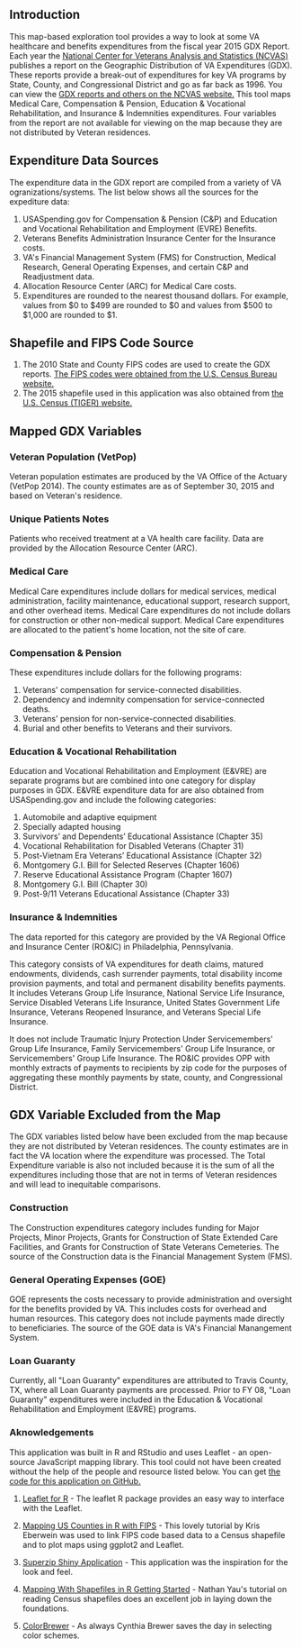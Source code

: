 ## Introduction

This map-based exploration tool provides a way to look at some VA healthcare and benefits expenditures from the fiscal year 2015 GDX Report. Each year the [National Center for Veterans Analysis and Statistics (NCVAS)](http://www.va.gov/vetdata/) publishes a report on the Geographic Distribution of VA Expenditures (GDX). These reports provide a break-out of expenditures for key VA programs by State, County, and Congressional District and go as far back as 1996. You can view the [GDX reports and others on the NCVAS website.](http://www.va.gov/vetdata/Expenditures.asp) This tool maps Medical Care, Compensation & Pension, Education & Vocational Rehabilitation, and Insurance & Indemnities expenditures. Four variables from the report are not available for viewing on the map because they are not distributed by Veteran residences.  

## Expenditure Data Sources 

The expenditure data in the GDX report are compiled from a variety of VA ogranizations/systems. The list below shows all the sources for the expediture data:

1. USASpending.gov for Compensation & Pension (C&P) and Education and Vocational Rehabilitation and Employment (EVRE) Benefits.
2. Veterans Benefits Administration Insurance Center for the Insurance costs.
3. VA's Financial Management System (FMS) for Construction, Medical Research, General Operating Expenses, and certain C&P and Readjustment data.
4. Allocation Resource Center (ARC) for Medical Care costs.
5. Expenditures are rounded to the nearest thousand dollars. For example, values from $0 to $499 are rounded to $0 and values from $500 to $1,000 are rounded to $1.

## Shapefile and FIPS Code Source

1. The 2010 State and County FIPS codes are used to create the GDX reports. [The FIPS codes were obtained from the U.S. Census Bureau website.](https://www.census.gov/geo/reference/codes/cou.html)
2. The 2015 shapefile used in this application was also obtained from [the U.S. Census (TIGER) website.](https://www.census.gov/geo/maps-data/data/tiger-line.html)

## Mapped GDX Variables

### Veteran  Population (VetPop) 

Veteran population estimates are produced by the VA Office of the Actuary (VetPop 2014). The county estimates are as of September 30, 2015 and based on Veteran's residence.

### Unique Patients Notes

Patients who received treatment at a VA health care facility. Data are provided by the Allocation Resource Center (ARC).

### Medical Care

Medical Care expenditures include dollars for medical services, medical administration, facility maintenance, educational support, research support, and other overhead items. Medical Care expenditures do not include dollars for construction or other non-medical support. Medical Care expenditures are allocated to the patient's home location, not the site of care.

### Compensation & Pension

These expenditures include dollars for the following programs:

1. Veterans' compensation for service-connected disabilities.
2. Dependency and indemnity compensation for service-connected deaths.
3. Veterans' pension for non-service-connected disabilities.
4. Burial and other benefits to Veterans and their survivors.  		

### Education & Vocational Rehabilitation

Education and Vocational Rehabilitation and Employment (E&VRE) are separate programs but are combined into one category for display purposes in GDX. E&VRE expenditure data for are also obtained from USASpending.gov and include the following categories:

1. Automobile and adaptive equipment
2. Specially adapted housing 
3. Survivors’ and Dependents’ Educational Assistance (Chapter 35)
4. Vocational Rehabilitation for Disabled Veterans (Chapter 31)
5. Post-Vietnam Era Veterans’ Educational Assistance (Chapter 32)
6. Montgomery G.I. Bill for Selected Reserves (Chapter 1606)
7. Reserve Educational Assistance Program (Chapter 1607)
8. Montgomery G.I. Bill (Chapter 30) 
9. Post-9/11 Veterans Educational Assistance (Chapter 33)  

### Insurance & Indemnities

The data reported for this category are provided by the VA Regional Office and Insurance Center (RO&IC) in Philadelphia, Pennsylvania.  

This category consists of VA expenditures for death claims, matured endowments, dividends, cash surrender payments, total disability income provision payments, and total and permanent disability benefits payments. It includes Veterans Group Life Insurance, National Service Life Insurance, Service Disabled Veterans Life Insurance, United States Government Life Insurance, Veterans Reopened Insurance, and Veterans Special Life Insurance. 

It does not include Traumatic Injury Protection Under Servicemembers' Group Life Insurance, Family Servicemembers' Group Life Insurance, or Servicemembers' Group Life Insurance.  The RO&IC provides OPP with monthly extracts of payments to recipients by zip code for the purposes of aggregating these monthly payments by state, county, and Congressional District.

## GDX Variable Excluded from the Map 

The GDX variables listed below have been excluded from the map because they are not distributed by Veteran residences. The county estimates are in fact the VA location where the expenditure was processed. The Total Expenditure variable is also not included because it is the sum of all the expenditures including those that are not in terms of Veteran residences and will lead to inequitable comparisons. 

### Construction

The Construction expenditures category includes funding for Major Projects, Minor Projects, Grants for Construction of State Extended Care Facilities, and Grants for Construction of State Veterans Cemeteries. The source of the Construction data is the Financial Management System (FMS). 

### General Operating Expenses (GOE) 

GOE represents the costs necessary to provide administration and oversight for the benefits provided by VA. This includes costs for overhead and human resources. This category does not include payments made directly to beneficiaries. The source of the GOE data is VA's Financial Manangement System.  
       
### Loan Guaranty

Currently, all "Loan Guaranty" expenditures are attributed to Travis County, TX, where all Loan Guaranty payments are processed. Prior to FY 08, "Loan Guaranty" expenditures were included in the Education & Vocational Rehabilitation and Employment (E&VRE) programs.


### Aknowledgements

This application was built in R and RStudio and uses Leaflet - an open-source JavaScript mapping library. This tool could not have been created without the help of the people and resource listed below. You can get [the code for this application on GitHub.](https://github.com/mihiriyer/gdxleaf)

1. [Leaflet for R](https://rstudio.github.io/leaflet/) - The leaflet R package provides an easy way to interface with the Leaflet. 

2. [Mapping US Counties in R with FIPS](https://www.datascienceriot.com/mapping-us-counties-in-r-with-fips/kris/) - This lovely tutorial by Kris Eberwein was used to link FIPS code based data to a Census shapefile and to plot maps using ggplot2 and Leaflet. 

3. [Superzip Shiny Application](http://shiny.rstudio.com/gallery/superzip-example.html) - This application was the inspiration for the look and feel. 

4. [Mapping With Shapefiles in R Getting Started](http://flowingdata.com/2014/11/20/mapping-data-in-shapefile-format-with-r/) - Nathan Yau's tutorial on reading Census shapefiles does an excellent job in laying down the foundations. 

5. [ColorBrewer](http://colorbrewer2.org/) - As always Cynthia Brewer saves the day in selecting color schemes. 
